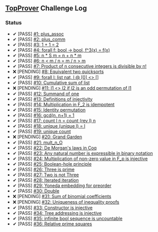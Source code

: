 ## [TopProver](http://top-prover.top/) Challenge Log

### Status

- ✔ [PASS] [#1: plus_assoc](tasks/001/Solution.v)
- ✔ [PASS] [#2: plus_comm](tasks/002/Solution.v)
- ✔ [PASS] [#3: 1 + 1 = 2](tasks/003/Solution.v)
- ✔ [PASS] [#4: forall f: bool -> bool, f^3(x) = f(x)](tasks/004/Solution.v)
- ✔ [PASS] [#5: n * S m = n + n * m](tasks/005/Solution.v)
- ✔ [PASS] [#6: n < m \/ n = m \/ n > m](tasks/006/Solution.v)
- ✔ [PASS] [#7: Product of n consecutive integers is divisible by n!](tasks/007/Solution.v)
- ❌ [PENDING] [#8: Equivalent two quicksorts](tasks/008/Solution.v)
- ✔ [PASS] [#9: forall l: list nat, l @ [0] <> []](tasks/009/Solution.v)
- ✔ [PASS] [#10: Cumulative sum of list](tasks/010/Solution.v)
- ❌ [PENDING] [#11: l1 <> l2 if l2 is an odd permutation of l1](tasks/011/Solution.v)
- ✔ [PASS] [#12: Summand of one](tasks/012/Solution.v)
- ✔ [PASS] [#13: Definitions of injectivity](tasks/013/Solution.v)
- ✔ [PASS] [#14: Multiplication in F_2 is idempotent](tasks/014/Solution.v)
- ✔ [PASS] [#15: Identity permutation](tasks/015/Solution.v)
- ✔ [PASS] [#16: gcd(n, n+1) = 1](tasks/016/Solution.v)
- ✔ [PASS] [#17: count l n = count (rev l) n](tasks/017/Solution.v)
- ✔ [PASS] [#18: unique (unique l) = l](tasks/018/Solution.v)
- ✔ [PASS] [#19: unique count](tasks/019/Solution.v)
- ❌ [PENDING] [#20: Grand Garden](tasks/020/Solution.v)
- ✔ [PASS] [#21: mult_n_O](tasks/021/Solution.v)
- ✔ [PASS] [#22: De Morgan&#39;s laws in Coq](tasks/022/Solution.v)
- ✔ [PASS] [#23: Any natural number is expressible in binary notation](tasks/023/Solution.v)
- ✔ [PASS] [#24: Multiplication of non-zero value in F_p is injective](tasks/024/Solution.v)
- ✔ [PASS] [#25: Boolean-hole principle](tasks/025/Solution.v)
- ✔ [PASS] [#26: Three is prime](tasks/026/Solution.v)
- ✔ [PASS] [#27: Two is not Three](tasks/027/Solution.v)
- ✔ [PASS] [#28: Iterated iteration](tasks/028/Solution.v)
- ✔ [PASS] [#29: Yoneda embedding for preorder](tasks/029/Solution.v)
- ✔ [PASS] [#30: Double](tasks/030/Solution.v)
- ❌ [PENDING] [#31: Sum of binomial coefficients](tasks/031/Solution.v)
- ❌ [PENDING] [#32: Uniqueness of inequality proofs](tasks/032/Solution.v)
- ✔ [PASS] [#33: Constructor is injective](tasks/033/Solution.v)
- ✔ [PASS] [#34: Tree addressing is injective](tasks/034/Solution.v)
- ✔ [PASS] [#35: infinite bool sequence is uncountable](tasks/035/Solution.v)
- ✔ [PASS] [#36: Relative prime squares](tasks/036/Solution.v)
